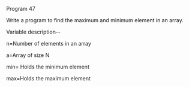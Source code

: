 Program 47

Write a program to find the maximum and minimum element in an array.

Variable description--

n=Number of elements in an array

a=Array of size N

min= Holds the minimum element

max=Holds the maximum element
